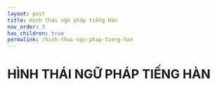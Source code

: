 ```yaml
---
layout: post
title: Hình thái ngữ pháp tiếng Hàn
nav_order: 3
has_children: true
permalink: /hinh-thai-ngu-phap-tieng-han
---
```


# HÌNH THÁI NGỮ PHÁP TIẾNG HÀN
